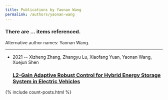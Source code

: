 ```yaml
---
title: Publications by Yaonan Wang
permalink: /authors/yaonan-wang
---
```


<h3 id="number-posts">There are ... items referenced.</h3>
<p id='info-authors'>Alternative author names: Yaonan Wang.</p>
<hr />
<ul class="post-list">
<li><span class='post-meta'>2021 -- Xizheng Zhang, Zhangyu Lu, Xiaofang Yuan, Yaonan Wang, Xuejun Shen</span><h3><a class='post-link' href="{{ site.baseurl }}/l2-gain-adaptive-robust-control-for-hybrid-energy-storage-system-in-electric-vehicles">L2-Gain Adaptive Robust Control for Hybrid Energy Storage System in Electric Vehicles</a></h3></li>

</ul>
{% include count-posts.html %}
